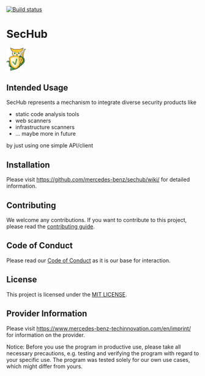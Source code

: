 <!-- SPDX-License-Identifier: MIT -->
[![Build status](https://github.com/mercedes-benz/sechub/workflows/Java%20&%20Go%20CI/badge.svg)](https://github.com/mercedes-benz/sechub/actions?workflow=Java+%26+Go+CI)

# SecHub

<img src="sechub-doc/src/docs/asciidoc/images/sechub-logo.png" alt='"Eugen" - the SecHub mascot' title='"Eugen" - the SecHub mascot' width="10%" />

## Intended Usage

SecHub represents a mechanism to integrate diverse security products like
- static code analysis tools
- web scanners
- infrastructure scanners
- ... maybe more in future

by just using one simple API/client

## Installation

Please visit <https://github.com/mercedes-benz/sechub/wiki/> for detailed information.

## Contributing

We welcome any contributions.
If you want to contribute to this project, please read the [contributing guide](CONTRIBUTING.md).

## Code of Conduct

Please read our [Code of Conduct](https://github.com/mercedes-benz/foss/blob/master/CODE_OF_CONDUCT.md) as it is our base for interaction.

## License

This project is licensed under the [MIT LICENSE](LICENSE).

## Provider Information

Please visit <https://www.mercedes-benz-techinnovation.com/en/imprint/> for information on the provider.

Notice: Before you use the program in productive use, please take all necessary precautions,
e.g. testing and verifying the program with regard to your specific use.
The program was tested solely for our own use cases, which might differ from yours.
